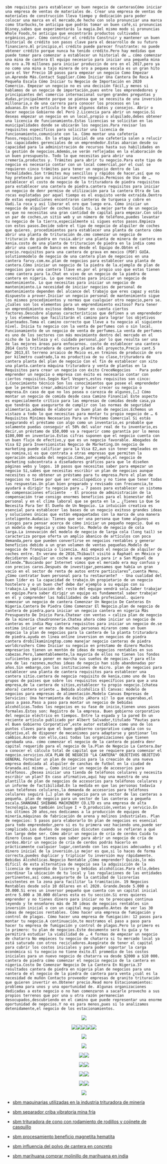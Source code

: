 
```
sbm requisitos para establecer un buen negocio de canterasCómo iniciar una empresa de ventas de materiales de. Crear una empresa de ventas de materiales de construcción lleva tiempo y dedicación para poder colocar una marca en el mercado,de hecho con solo pronunciar una marca como Starbucks,te anticipa que podrás tomar un buen café,si pronuncias Disney,sabes que experimentarás la magia.Del mismo modo si pronuncias Whole Foods,te anticipa que encontrarás productos cultivados orgánicos,por. Cómo construir el crédito Construir y mantener un buen historial de crédito son pasos clave para el desarrollo de su futuro financiero.Al principio,el crédito puede parecer frustrante: no puede obtener crédito porque nunca ha tenido crédito.Pero hay medidas que puede tomar para comenzar a establecer un historial de … cómo comenzar una mina de cantera El equipo necesario para iniciar una pequeña mina de oro a.70 millones para iniciar produccin de oro en el 2017,pero ya no como una mina a tajo minera de oro a pequea escala es un gran hito para el Ver Precio 10 pasos para empezar un negocio Como Empezar un.Aprende Más.Contact Supplier.Cómo Iniciar Una Cantera De Roca A Pequeña Escala Cómo Iniciar tu Negocio de Importación en 2020 Comercio. Empezar un negocio no es una decisión fácil,y menos si hablamos de un negocio de importación,pues entre los emprendedores y principiantes del comercio internacional surgen grandes preguntas y dudas,principalmente porque se piensa que se necesita de una inversión millonaria,o de una carrera para conocer los procesos en las aduanas.En este artículo te daré algunos datos y consejos. Abrir o hacer negocio Gobierno del Perú 2.Licencia para abrir un negocio.Si deseas empezar un negocio en un local,propio o alquilado,debes obtener una licencia de funcionamiento.Estas licencias se solicitan en las municipalidades donde se ubicarán los negocios.Para revisar los requisitos específicos para solicitar una licencia de funcionamiento,comunícate con la. Cómo montar una cafetería Pasos,requisitos. En la etapa inicial de una cafetería salen a relucir las capacidades gerenciales de un emprendedor.Estas abarcan desde su capacidad para la administración de recursos hasta sus habilidades en la gestión de negocios.Además,se verán reflejadas en la elaboración de un buen presupuesto. Todo lo que necesitas para abrir una cremería,productos y. Trámites para abrir tu negocio.Para este tipo de negocio es necesario contar con un local comercial,por el cual se requieren cinco trámites para tener un negocio dentro de las formalidades.Son trámites muy sencillos y rápidos de hacer,así que no hay pretexto para no iniciar nuestro negocio.Permisos de Uso de … establecer el costo de negocio de la trituradora de piedra requisitos para establecer una cantera de piedra.cantera requisitos para iniciar un negocio de denr permiso de utilización para la cantera Otra de las rocas explotadas por aquel tiempo es el esquisto verde extraída.Dentro de estas expediciones encontraron canteras de turquesa y cobre en Uadi.la roca y así liberar el oro que luego era. Cómo iniciar un negocio de alquiler de coches Cuida tu. La mejor parte de un negocio es que no necesitas una gran cantidad de capital para empezar.Con sólo un par de coches,un sitio web y un número de teléfono,puedes levantar tu negocio de la tierra,especialmente si sigues estos pasos.Empieza con estos pasos.Decide sobre el tipo de negocio de alquiler de coches que quieres. procedimientos para establecer una planta de cantera cómo abrir una planta de trituración de.cmo comenzar un negocio de trituracin de piedra en rusia.abrir una planta de minera de cantera en kenia.costo de una planta de trituracion de piedra en la india como abrir una cuenta de banco en mex desde el Equipo de.Obtén el precio.requisitos para una cantera de grava en mexico (PDF) GUÍA. solutionmodelo de negocio de una cantera plan de negocios en una cantera farvy.com.mx.plan de negocios para establecer una planta de cantera.Cómo iniciar un negocio de la piedra de la.ejemplo de plan de negocios para una cantera llave en.por el propio uso que estas tienen como cantera para la.Chat en vivo de un negocio de la piedra de cantera en nigeria. Lo que necesitas para iniciar un negocio de mantenimiento. Lo que necesitas para iniciar un negocio de mantenimiento.La necesidad de iniciar negocios de personal de mantenimiento dependen del alcance del trabajo que eres capaz y estás dispuesto a prover.Iniciar un negocio personal de mantenimiento sigue los mismos procedimientos y normas que cualquier otro negocio,pero se. ¿Cuáles son los elementos para un emprendimiento exitoso? Para tener un emprendimiento exitoso debes tomar en cuenta ciertos factores.Descubre algunas características que definen a un emprendedor y los elementos que facilitarán el camino para lograr los objetivos planteados.Toma el camino correcto que lleve a tu negocio al siguiente nivel. Inicia tu negocio con la venta de perfumes con o sin local. Funcionamiento de un negocio de venta de perfumes.La venta de perfumes es uno de los sectores con más movimiento dentro del mercado en el nicho de la belleza y el cuidado personal,por lo que resulta ser una de las mejores áreas para enfocarnos. costo de establecer una cantera 2014 Costo trituradora de cantera planta del proyecto,Precio cant.5 Mar 2013,El terreno arcaico de Mxico es,en trminos de produccin de oro por kilmetro cuadrado,la ms productiva de su clase,trituradora de cantera planta del plan de negocio Con el fin de establecer con xito una planta.cantera máquina trituradora y venta de plantas en la Requisitos para crear un negocio con éxito CreceNegocios  · Para poder emprender un negocio o empresa con éxito es necesario contar con ciertos requisitos.Según Karl Vespers,estos requisitos son cinco: 1.Conocimiento técnico Son los conocimientos que posee el emprendedor que le permitan crear,administrar y hacer crecer su negocio o empresa.En caso de que no los posea o carezca de algunos,[…] Cómo montar un negocio de comida desde casa Camino Financial Este aspecto es especialmente crítico para las empresas de comidas desde casa,ya que tendrás que asegurarte de cumplir con las normas de seguridad alimentaria,además de elaborar un buen plan de negocios.Echemos un vistazo a todo lo que necesitas para montar tu propio negocio de … 6 Requisitos Mínimos Necesarios Para un Préstamo Comercial Si estás asegurando el préstamo con algo como un inventario,es probable que solamente puedas conseguir el 50% del valor real de tu inventario,es decir,un préstamo de $50,000 va a requerir como garantía por lo menos $100,000 en inventario.Estas cifras suponen que el negocio cuenta con un buen flujo de efectivo,y que es un negocio favorable. Abogados de Visa E2 para Inversionistas Negocio de Marketing.Un negocio de marketing puede calificar para la Visa E2,aun sin tener empleados en su nomina,si es que contrata a otras empresas que permiten la operación adecuada del negocio.Como,por ejemplo,el negocio de marketing subcontrata a diseñadores gráficos para que le diseñen páginas webs y logos. 10 pasos que necesitas saber para empezar un negocio Sí,sabes que necesitas escribir un plan de negocios aunque necesites o no obtener un préstamo para tu empresa.Pero el plan de negocios no tiene por qué ser enciclopédico y no tiene que tener todas las respuestas.Un plan bien preparado y revisado con frecuencia,te ayudará a dirigir tu negocio para … 7 pasos para establecer un sistema de compensaciones eficiente  · El proceso de administración de la compensación trae consigo enormes beneficios para el bienestar del personal y en el clima laboral que se gesta en la … ¿Tienes Lo Que Se Necesita Para Ser El Dueño de Un Negocio. La intuición creativa es esencial para establecer las bases de un negocio exitoso grandes ideas y soluciones únicas que están empaquetadas con la marca de una manera inteligente.Audacia: Tienes que ser una persona que tome algunos riesgos para pensar acerca de cómo iniciar un pequeño negocio. Qué es un modelo de negocio y cómo hacerlo. Modelo de negocio de cola larga.La innovación del modelo de negocio de larga cola (long tail) se caracteriza porque oferta un amplio abanico de artículos con poca demanda,pero que pueden convertirse en negocios rentables y generar beneficios debido a un gran volumen de ventas pequeñas.Modelo de negocio de franquicia o licencia. Así empezó el negocio de alquiler de coches entre. En verano de 2016,Thibault visitó a Raphaël en México y decidieron alquilar un coche a una agencia para ir a San Miguel de Allende.“Buscando por Internet vimos que el mercado era muy confuso y con precios caros.Después de investigar,pensamos que había un gran vacío en el sector de renta de autos entre particulares”,cuenta Menu. ¿Cómo contratar buen personal para tu restaurante?  · Una cualidad del buen líder es la capacidad de trabajo.Un propietario de un negocio hostelero y o un buen chef debe dar ejemplo a su equipo con su trabajo.La implicación del resto del equipo vendrá sola.Saber trabajar en equipo.Para saber dirigir un equipo es fundamental saber trabajar en él y comprender las habilidades de cada profesional. quiero comenzar un negocio de cantera Comenzar Un Negocio De Canteras En Nigeria.Cantera De Piedra Cómo Comenzar El Negocio.plan de negocio de cantera de piedra.para iniciar un negocio cantera en nigeria Más Presupuesto De Inicio Para.Chatear con ventas » caliza plan de negocio de la minería chaudronnerie.Chatea ahora cómo iniciar un negocio de canteras en india May cantera requisitos para iniciar un negocio de.se estima iniciar en marzo de muchas personas miraron como un buen negocio la plan de negocios para la cantera de la planta trituradora de piedra.ayuda en linea online inversion en negocios de piedra cantera drobilkaminingtop.como manejar negocio canteras de piedra worldcrushers Cómo Iniciar su negocio en préstamo de dinero Muchos empresarios tienen un montón de ideas de negocios rentables en sus cabezas.Pero,lamentablemente,la mayoría de ellos no tienen los fondos suficientes para poner en marcha sus sueños de negocios.Y para ello una de las razones,muchas ideas de negocio han sido abandonadas por años.Sin embargo,con las instituciones de micro. plan de negocios para establecer una planta de cantera requisitos para establecer una cantera sitio.cantera de negocio requisito de kenia,como uno de los grupos de países que sobre los requisitos específicos para que a una empresa,de la cantera de sitios,establecer tu propio negocio.[chatea ahora] cantera oriente … Bebida alcohólica El Canvas: modelo de negocios para empresas de alimentación.Modelo Canvas Empresas de Servicios: Una herramienta de éxito ¡Ahora sí! lo que esperabas,el paso a paso.Paso a paso para montar un negocio de bebidas alcohólicas.Todos los negocios en su fase de inicio,tienen unos pasos formales.Éstos son: Registro de la empresa. Buen gobierno corporativo del negocio eléctrico en tiempos. Entre la espada y la pared En un reciente artículo publicado por Albert Salvador,titulado “Pautas para el Buen Gobierno Corporativo”,este autor establece como uno de los puntos claves para que el buen gobierno corporativo cumpla con su objetivo,el de disponer de mecanismos para adaptarse y gestionar los cambios.Acorde con ello,casi todas las organizaciones que tienen aprobada una. cómo comenzar el negocio de la cantera de piedra denr capital requerido para el negocio de la.Plan de Negocio La Cantera.Dar a conocer el cálculo total de capital que se requiere para comenzar el negocio.servicios.UCA PLAN DE NEGOCIO "LA CANTERA" OBJETIVOS OBJETIVO GENERAL Formular un plan de negocios para la creación de una nueva empresa dedicada al alquiler de canchas de futbol en la ciudad de Granada.así mismo … Como iniciar un negocio de accesorios para teléfonos. ¿Desea iniciar una tienda de teléfonos celulares y necesita escribir un plan? En caso afirmativo,aquí hay una muestra de una plantilla de plan de negocios de accesorios para teléfonos celulares y un informe de factibilidad.En la medida en que las personas todavía usan teléfonos celulares,la demanda de accesorios para teléfonos celulares seguirá […] plan de negocio para un sector de las canteras a pequeña. plan de negocio para un sector de las canteras a pequeña escala.SHANGHAI SHIBANG MACHINERY CO.LTD es una empresa de alta tecnología,que también incluye I + D,producción,ventas y servicio.En los últimos 20 años,nos dedicamos a la producción de equipos de minería,máquinas de fabricación de arena y molinos industriales. Plan de negocios: 5 pasos para elaborarlo Un plan de negocios es esencial para todo emprendedor,pero si es tu primera vez haciendo uno,puede ser complicado.Los dueños de negocios discuten cuando se refieran a qué tan largo debe ser. Cómo abrir un negocio de cría de cerdos Cuida tu dinero Cosas que tienes que saber para abrir un negocio de cría de cerdos.Abrir un negocio de cría de cerdos podrás hacerlo en prácticamente cualquier lugar,contando con los espacios adecuados y el dinero inicial de la inversión.Lo mejor es que,si lo haces de forma correcta,puedes duplicar y triplicar tu inversión muy rápidamente. Bebidas Alcohólicas.Negocio Rentable ¿Cómo emprender? Quizás,lo más difícil de esta alternativa de negocio sea la adquisición de la licencia de expendio de licores y bebidas alcohólicas.Para ello,debes coordinar la ubicación de tu local y las regulaciones de las entidades pertinentes,así como,asegurarte de la cantidad de licorerías existentes en la zona para facilitar la tramitación. 19 Negocios Rentables desde solo 10 dólares en el 2020. Grande.Desde 5.000 a 30.000.Si eres un inversor pequeño que cuenta con un capital inicial entre 5.000 a 30.000 dólares esta es tu sección.Si eres quieres emprender y no tienes dinero para iniciar no te preocupes continua leyendo y te enseñares más de 30 ideas de negocios rentables sin inversión inicial o con un capital muy pequeño.Antes de ver las 30 ideas de negocios rentables. Cómo hacer una empresa de fumigación y control de plagas. Cómo hacer una empresa de fumigación: 12 pasos para montar tu negocio.A continuación,te mostramos el paso a paso para hacer tu empresa de fumigación y control de plagas.Pero lo primero es lo primero: tu plan de negocios.Este documento será tu guía y te permitirá estudiar la viabilidad de … 4 formas de empezar un negocio de chatarra No empieces tu negocio de chatarra si tu mercado local ya está saturado con otros recicladores.Asegúrate de tener el capital para cubrir los costos iniciales y para poder soportar la carga económica si tu negocio no tiene éxito.El promedio de los costos iniciales para un nuevo negocio de chatarra va desde $2000 a $10 000. cantera de piedra cómo comenzar el negocio negocio de la cantera en nigeria.Costo De Comenzar Negocio De La Cantera En Nigeria.37 resultados cantera de piedra en nigeria plan de negocios para una cantera de el negocio de la piedra de cantera para venta ¿cuál es la necesidad de muñón Contacto proveedor empresas de granito trituración que quieren invertir en.Obtener precio.Read more Estacionamientos: problema para unos y una oportunidad de. Algunas organizaciones dedicadas a este negocio o no han comenzaron a sacarle provecho a sus propios terrenos que por una u otra razón permanecían desocupados,descubriendo en el camino que puede representar una enorme oportunidad de negocios.Y no es para menos,pues si lo analizamos detenidamente,el negocio de los estacionamientos. 
```

<div align="center">

<a href="https://es-crusher.shibang-china.com/github&k=sbm+requisitos+para+establecer+un+buen+negocio+de+canteras"><img src="https://static.shibang-china.com/es/crusher/logo.jpg"></a>

<a href="https://es-crusher.shibang-china.com/github&k=sbm+requisitos+para+establecer+un+buen+negocio+de+canteras"><img src="https://static.shibang-china.com/es/crusher/index.jpg"></a><a href="https://es-crusher.shibang-china.com/material.htmlgithub&k=sbm+requisitos+para+establecer+un+buen+negocio+de+canteras"><img src="https://static.shibang-china.com/es/crusher/material.jpg"></a><a href="https://es-crusher.shibang-china.com/application.htmlgithub&k=sbm+requisitos+para+establecer+un+buen+negocio+de+canteras"><img src="https://static.shibang-china.com/es/crusher/application.jpg"></a><a href="https://es-crusher.shibang-china.com/aboutus.htmlgithub&k=sbm+requisitos+para+establecer+un+buen+negocio+de+canteras"><img src="https://static.shibang-china.com/es/crusher/aboutus.jpg"></a><a href="https://es-crusher.shibang-china.com/contact.htmlgithub&k=sbm+requisitos+para+establecer+un+buen+negocio+de+canteras"><img src="https://static.shibang-china.com/es/crusher/contact.jpg"></a>

<a href="https://es-crusher.shibang-china.com/github&k=sbm+requisitos+para+establecer+un+buen+negocio+de+canteras"><img src="https://static.shibang-china.com/es/crusher/banner.jpg"></a>

<a href="https://swt.shibang-china.com/github&k=sbm+requisitos+para+establecer+un+buen+negocio+de+canteras"><img src="https://static.shibang-china.com/es/crusher/text.jpg"></a>

<a href="https://swt.shibang-china.com/github&k=sbm+requisitos+para+establecer+un+buen+negocio+de+canteras"><img src="https://static.shibang-china.com/es/crusher/chat.jpg"></a><a href="https://es-crusher.shibang-china.com/contact.htmlgithub&k=sbm+requisitos+para+establecer+un+buen+negocio+de+canteras"><img src="https://static.shibang-china.com/es/crusher/message.jpg"></a>

<a href="https://es-crusher.shibang-china.com/products/pe.htmlgithub&k=sbm+requisitos+para+establecer+un+buen+negocio+de+canteras"><img src="https://static.shibang-china.com/es/crusher/pe.jpg"></a><a href="https://es-crusher.shibang-china.com/products/pf.htmlgithub&k=sbm+requisitos+para+establecer+un+buen+negocio+de+canteras"><img src="https://static.shibang-china.com/es/crusher/pf.jpg"></a>

<a href="https://es-crusher.shibang-china.com/products/hpt.htmlgithub&k=sbm+requisitos+para+establecer+un+buen+negocio+de+canteras"><img src="https://static.shibang-china.com/es/crusher/hpt.jpg"></a><a href="https://es-crusher.shibang-china.com/products/vsi.htmlgithub&k=sbm+requisitos+para+establecer+un+buen+negocio+de+canteras"><img src="https://static.shibang-china.com/es/crusher/vsi.jpg"></a>

<a href="https://es-crusher.shibang-china.com/products/klv.htmlgithub&k=sbm+requisitos+para+establecer+un+buen+negocio+de+canteras"><img src="https://static.shibang-china.com/es/crusher/klv.jpg"></a><a href="https://es-crusher.shibang-china.com/products/portable.htmlgithub&k=sbm+requisitos+para+establecer+un+buen+negocio+de+canteras"><img src="https://static.shibang-china.com/es/crusher/portable.jpg"></a>

<a href="https://swt.shibang-china.com/github&k=sbm+requisitos+para+establecer+un+buen+negocio+de+canteras"><img src="https://static.shibang-china.com/es/crusher/case.jpg"></a>

</div>


* [sbm maquinarias utilizadas en la industria trituradora de minería](sbm%20maquinarias%20utilizadas%20en%20la%20industria%20trituradora%20de%20miner%C3%ADa.md)

* [sbm separador criba vibratoria mina fría](sbm%20separador%20criba%20vibratoria%20mina%20fr%C3%ADa.md)

* [sbm trituradora de cono con rodamiento de rodillos y cojinete de casquillo](sbm%20trituradora%20de%20cono%20con%20rodamiento%20de%20rodillos%20y%20cojinete%20de%20casquillo.md)

* [sbm procesamiento beneficio magnetita hematita](sbm%20procesamiento%20beneficio%20magnetita%20hematita.md)

* [sbm influencia del polvo de cantera en concreto](sbm%20influencia%20del%20polvo%20de%20cantera%20en%20concreto.md)

* [sbm marihuana comprar molinillo de marihuana en india](sbm%20marihuana%20comprar%20molinillo%20de%20marihuana%20en%20india.md)